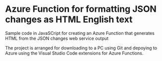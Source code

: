 # Azure Function for formatting JSON changes as HTML English text
Sample code in JavaSCript for creating an Azure Function that generates HTML from the JSON changes web service output 

The project is arranged for downloading to a PC using Git and depoying to Azure using the Visual Studio Code extensions for Azure Functions.
